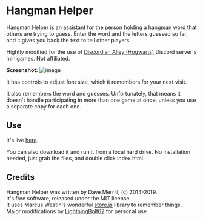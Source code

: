 # Hangman Helper
Hangman Helper is an assistant for the person holding a hangman word that others are trying to guess. Enter the word and the letters guessed so far, and it gives you back the text to tell other players.

Hightly modified for the use of [Discordian Alley (Hogwarts)](https://discord.gg/tfdAD9rwv8) Discord server's minigames. Not affiliated.

**Screenshot:**
![image](https://user-images.githubusercontent.com/53604347/197263745-1ab94ed3-3ca1-435c-97bc-37fe67c491cd.png)

It has controls to adjust font size, which it remembers for your next visit.

It also remembers the word and guesses. Unfortunately, that means it doesn't handle participating in more than one game at once, unless you use a separate copy for each one.

## Use
It's live <a href="https://lightningbolt62.github.io/HangmanHelper/">here</a>.

You can also download it and run it from a local hard drive. No installation needed, just grab the files, and double click index.html.

## Credits
Hangman Helper was written by Dave Merrill, (c) 2014-2019.<br>It's free software, released under the MIT license. <br>
It uses Marcus Westin's wonderful <a href="https://github.com/marcuswestin">store.js</a> library to remember things. <br>
Major modifications by [LightningBolt62](https://github.com/LightningBolt62) for personal use.
